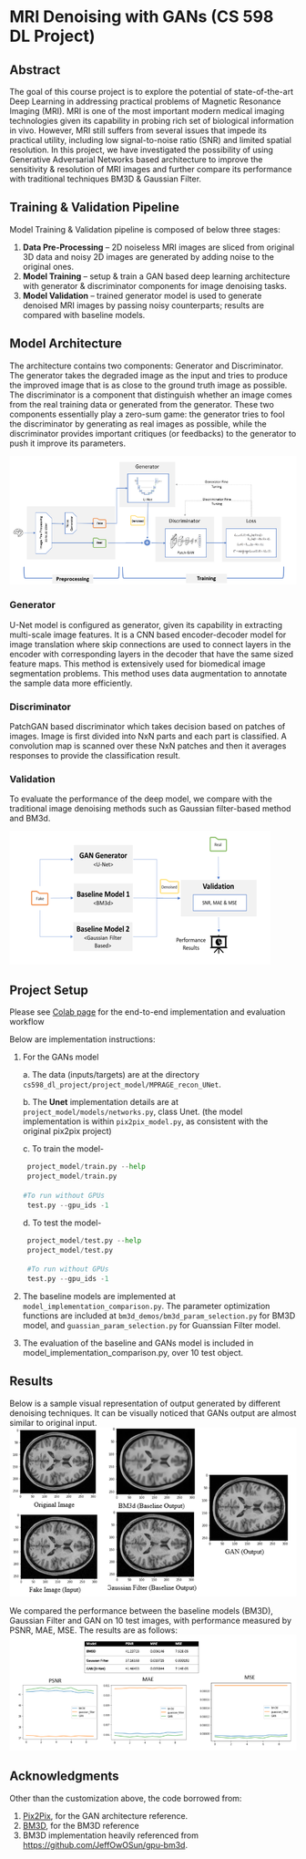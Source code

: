 
# MRI Denoising with GANs (CS 598 DL Project)

## Abstract

The goal of this course project is to explore the potential of state-of-the-art Deep Learning in addressing practical problems of Magnetic Resonance Imaging (MRI). MRI is one of the most important modern medical imaging technologies given its capability in probing rich set of biological information in vivo. However, MRI still suffers from several issues that impede its practical utility, including low signal-to-noise ratio (SNR) and limited spatial resolution. In this project, we have investigated the possibility of using Generative Adversarial Networks based architecture to improve the sensitivity & resolution of MRI images and further compare its performance with traditional techniques BM3D & Gaussian Filter.

## Training & Validation Pipeline
Model Training & Validation pipeline is composed of below three stages: 

1. **Data Pre-Processing** – 2D noiseless MRI images are sliced from original 3D data and noisy 2D images are generated by adding noise to the original ones.
2. **Model Training** – setup & train a GAN based deep learning architecture with generator & discriminator components for image denoising tasks.  
3. **Model Validation** – trained generator model is used to generate denoised MRI images by passing noisy counterparts; results are compared with baseline models.

## Model Architecture
The architecture contains two components:  Generator and Discriminator. The generator takes the degraded image as the input and tries to produce the improved image that is as close to the ground truth image as possible. The discriminator is a component that distinguish whether an image comes from the real training data or generated from the generator. These two components essentially play a zero-sum game: the generator tries to fool the discriminator by generating as real images as possible, while the discriminator provides important critiques (or feedbacks) to the generator to push it improve its parameters.

![Model Architecture](architecture.jpg)

### Generator
U-Net model is configured as generator, given its capability in extracting multi-scale image features. It is a CNN based encoder-decoder model for image translation where skip connections are used to connect layers in the encoder with corresponding layers in the decoder that have the same sized feature maps. This method is extensively used for biomedical image segmentation problems. This method uses data augmentation to annotate the sample data more efficiently.

### Discriminator
PatchGAN based discriminator which takes decision based on patches of images. Image is first divided into NxN parts and each part is classified. A convolution map is scanned over these NxN patches and then it averages responses to provide the classification result.

### Validation
To evaluate the performance of the deep model, we compare with the traditional image denoising methods such as Gaussian filter-based method and BM3d. 

![Model Architecture](validation.jpg)

## Project Setup
Please see [Colab page](https://colab.research.google.com/drive/1JQ7rJShfHBGl-DF3VG9ujV62y774dAYg?usp=sharing) for the end-to-end implementation and evaluation workflow

Below are implementation instructions:
1. For the GANs model
   
    a. The data (inputs/targets) are at the directory `cs598_dl_project/project_model/MPRAGE_recon_UNet`.
    
    b. The **Unet** implementation details are at `project_model/models/networks.py`, class Unet. (the model implementation is within `pix2pix_model.py`, as consistent with the original pix2pix project)
    
    c. To train the model-
   ```python
    project_model/train.py --help
    project_model/train.py
    
   #To run without GPUs
    test.py --gpu_ids -1
   ```
    d. To test the model-
   ```python
    project_model/test.py --help
    project_model/test.py
   
    #To run without GPUs
    test.py --gpu_ids -1
   ```
2. The baseline models are implemented at `model_implementation_comparison.py`. The parameter optimization functions are included at `bm3d_demos/bm3d_param_selection.py` for BM3D model, and `guassian_param_selection.py` for Guanssian Filter model.
3. The evaluation of the baseline and GANs model is included in model_implementation_comparison.py, over 10 test object.

## Results
Below is a sample visual representation of output generated by different denoising techniques. It can be visually noticed that GANs output are almost similar to original input. 
![Visual Interpretation](visual.jpg)

We compared the performance between the baseline models (BM3D), Gaussian Filter and GAN on 10 test images, with performance measured by PSNR, MAE, MSE. The results are as follows:
![Validation Results](results.jpg)

## Acknowledgments
Other than the customization above, the code borrowed from:
1. [Pix2Pix](https://github.com/phillipi/pix2pix), for the GAN architecture reference.
2. [BM3D](https://pypi.org/project/bm3d/), for the BM3D reference
3. BM3D implementation heavily referenced from https://github.com/JeffOwOSun/gpu-bm3d.
